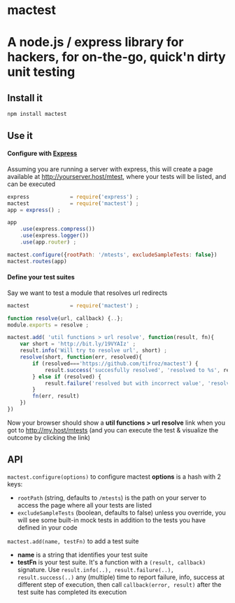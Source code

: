 mactest
=======

# A node.js / express library for hackers, for on-the-go, quick'n dirty unit testing

## Install it
`npm install mactest`

## Use it

#### Configure with [Express](https://github.com/visionmedia/express)
Assuming you are running a server with express, this will create a page available at http://yourserver.host/mtest, where your tests will be listed, and can be executed

```javascript
express				= require('express') ;
mactest				= require('mactest') ;
app = express() ;

app
	.use(express.compress())
	.use(express.logger())
	.use(app.router) ;

mactest.configure({rootPath: '/mtests', excludeSampleTests: false})
mactest.routes(app)
```

#### Define your test suites
Say we want to test a module that resolves url redirects

```javascript
mactest				= require('mactest') ;

function resolve(url, callback) {..};
module.exports = resolve ;

mactest.add( 'util functions > url resolve', function(result, fn){
	var short = 'http://bit.ly/19VYAIz' ;
	result.info('Will try to resolve url', short) ;
	resolve(short, function(err, resolved){
		if (resolved==='https://github.com/tifroz/mactest') {
			result.success('succesfully resolved', 'resolved to %s', resolved)  ;
		} else if (resolved) {
			result.failure('resolved but with incorrect value', 'resolved to %s', resolved)  ;
		}
		fn(err, result)
	})
})

```

Now your browser should show a **util functions > url resolve** link when you got to http://my.host/mtests (and you can execute the test & visualize the outcome by clicking the link)

## API

`mactest.configure(options)` to configure mactest
**options** is a hash with 2 keys:
- `rootPath` (string, defaults to `/mtests`) is the path on your server to access the page where all your tests are listed 
- `excludeSampleTests` (boolean, defaults to false) unless you override, you will see some built-in mock tests in addition to the tests you have defined in your code

`mactest.add(name, testFn)` to add a test suite 
- **name** is a string that identifies your test suite
- **testFn** is your test suite. It's a function with a `(result, callback)` signature. Use `result.info(..), result.failure(..), result.success(..)` any (multiple) time to report failure, info, success at different step of execution, then call `callback(error, result)` after the test suite has completed its execution


